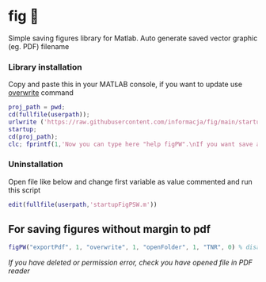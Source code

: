 # fig 💽
Simple saving figures library for Matlab. Auto generate saved vector graphic (eg. PDF) filename 

### Library installation
Copy and paste this in your MATLAB console, if you want to update use [overwrite](overwrite.md) command
```matlab
proj_path = pwd;
cd(fullfile(userpath));
urlwrite ('https://raw.githubusercontent.com/informacja/fig/main/startupFigPSW.m', 'startupPSW.m');
startup;
cd(proj_path);
clc; fprintf(1,'Now you can type here "help figPW".\nIf you want save all opened figures just run "figPSW".\n')
```

### Uninstallation
Open file like below and change first variable as value commented and run this script
```matlab
edit(fullfile(userpath,'startupFigPSW.m'))
```
<!-- urlwrite ('https://raw.githubusercontent.com/informacja/fig/main/figPSW.m', 'figPSW.m');
  urlwrite ('https://raw.githubusercontent.com/informacja/fig/main/figPW.m', 'figPW.m');
   urlwrite ('https://raw.githubusercontent.com/informacja/fig/main/figP.m', 'figP.m');
urlwrite ('https://raw.githubusercontent.com/informacja/fig/main/eps2pdf.m', 'eps2pdf.m');
 urlwrite ('https://raw.githubusercontent.com/informacja/fig/main/finder.m', 'finder.m');

 -->
## For saving figures without margin to pdf

```matlab
figPW("exportPdf", 1, "overwrite", 1, "openFolder", 1, "TNR", 0) % disable automatic Times New Roman font changing
```
<!-- 
*Install Ghostscript (works only for Win or Linux) *
 -->

 
*If you have deleted or permission error, check you have opened file in PDF reader*
